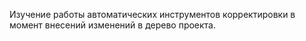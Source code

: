 Изучение работы автоматических инструментов корректировки в момент внесений изменений в дерево проекта.
